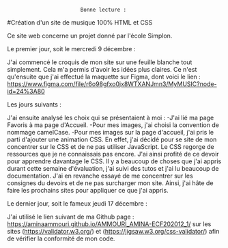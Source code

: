                            Bonne lecture :

#Création d'un site de musique 100% HTML et CSS

Ce site web concerne un projet donné par l'école Simplon. 



Le premier jour, soit le mercredi 9 décembre :

J'ai commencé le croquis de mon site sur une feuille blanche tout simplement. Cela m'a permis d'avoir les idées plus claires. 
Ce n'est qu'ensuite que j'ai effectué la maquette sur Figma, dont voici le lien : https://www.figma.com/file/r6o98gfxo0jx8WTXANJmn3/MyMUSIC?node-id=24%3A80 



Les jours suivants :

J'ai ensuite analysé les choix qui se présentaient à moi : 
-J'ai lié ma page Favoris à ma page d'Accueil.
-Pour mes images, j'ai choisi la convention de nommage camelCase.
-Pour mes images sur la page d'accueil, j'ai pris le parti d'ajouter une animation CSS. En effet, j'ai décidé pour se site de mon concentrer sur le CSS et de ne pas utiliser JavaScript. Le CSS regorge de ressources que je ne connaissais pas encore. J'ai ainsi profité de ce devoir pour apprendre davantage le CSS. 
Il y a beaucoup de choses que j'ai appris durant cette semaine d'évaluation, j'ai suivi des tutos et j'ai lu beaucoup de documentation. J'ai en revanche essayé de me concentrer sur les consignes du devoirs et de ne pas surcharger mon site.
Ainsi, j'ai hâte de faire les prochains sites pour appliquer ce que j'ai appris.



Le dernier jour, soit le fameux jeudi 17 décembre :

J'ai utilisé le lien suivant de ma Github page : https://aminaammouri.github.io/AMMOURI_AMINA-ECF202012_1/ sur les sites (https://validator.w3.org/) et (https://jigsaw.w3.org/css-validator/) afin de vérifier la conformité de mon code. 